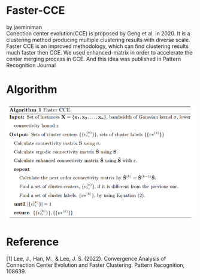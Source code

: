# Faster-CCE
by jaeminiman  
Conection center evolution(CCE) is proposed by Geng et al. in 2020. 
It is a clustering method producing multiple clustering results with diverse scale.
Faster CCE is an improved methodology, which can find clustering results much faster then CCE. 
We used enhanced-matrix in order to accelerate the center merging process in CCE.
And this idea was published in Pattern Recognition Journal

# Algorithm
<img src="https://github.com/jmlee8939/faster_CCE/blob/main/faster_CCE_algorithm.PNG">

# Reference
[1] Lee, J., Han, M., & Lee, J. S. (2022). Convergence Analysis of Connection Center Evolution and Faster Clustering. Pattern Recognition, 108639.
